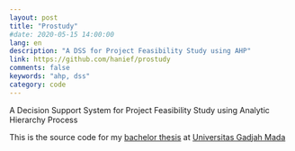 ```yaml
---
layout: post
title: "Prostudy"
#date: 2020-05-15 14:00:00
lang: en
description: "A DSS for Project Feasibility Study using AHP"
link: https://github.com/hanief/prostudy
comments: false
keywords: "ahp, dss"
category: code
---
```


A Decision Support System for Project Feasibility Study using Analytic Hierarchy Process

This is the source code for my [bachelor thesis](http://etd.repository.ugm.ac.id/penelitian/detail/71789) at [Universitas Gadjah Mada](https://ugm.ac.id/)
